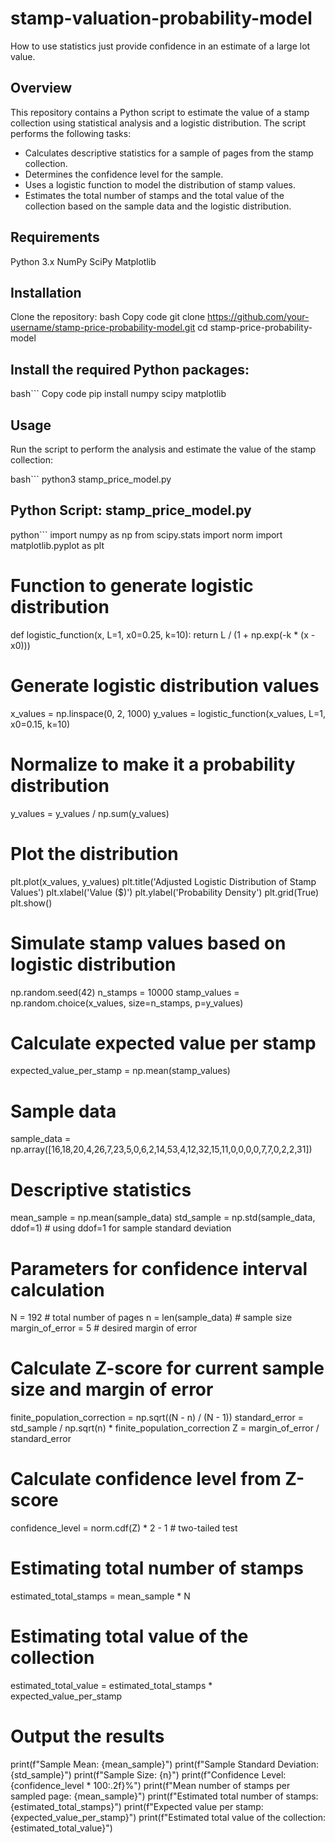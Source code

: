 # stamp-valuation-probability-model
How to use statistics just provide confidence in an estimate of a large lot value.

## Overview
This repository contains a Python script to estimate the value of a stamp collection using statistical analysis and a logistic distribution. The script performs the following tasks:

- Calculates descriptive statistics for a sample of pages from the stamp collection.
- Determines the confidence level for the sample.
- Uses a logistic function to model the distribution of stamp values.
- Estimates the total number of stamps and the total value of the collection based on the sample data and the logistic distribution.

## Requirements
Python 3.x
NumPy
SciPy
Matplotlib

## Installation
Clone the repository:
bash
Copy code
git clone https://github.com/your-username/stamp-price-probability-model.git
cd stamp-price-probability-model

## Install the required Python packages:
bash```
Copy code
pip install numpy scipy matplotlib

## Usage
Run the script to perform the analysis and estimate the value of the stamp collection:

bash```
python3 stamp_price_model.py

## Python Script: stamp_price_model.py
python```
import numpy as np
from scipy.stats import norm
import matplotlib.pyplot as plt

# Function to generate logistic distribution
def logistic_function(x, L=1, x0=0.25, k=10):
    return L / (1 + np.exp(-k * (x - x0)))

# Generate logistic distribution values
x_values = np.linspace(0, 2, 1000)
y_values = logistic_function(x_values, L=1, x0=0.15, k=10)

# Normalize to make it a probability distribution
y_values = y_values / np.sum(y_values)

# Plot the distribution
plt.plot(x_values, y_values)
plt.title('Adjusted Logistic Distribution of Stamp Values')
plt.xlabel('Value ($)')
plt.ylabel('Probability Density')
plt.grid(True)
plt.show()

# Simulate stamp values based on logistic distribution
np.random.seed(42)
n_stamps = 10000
stamp_values = np.random.choice(x_values, size=n_stamps, p=y_values)

# Calculate expected value per stamp
expected_value_per_stamp = np.mean(stamp_values)

# Sample data
sample_data = np.array([16,18,20,4,26,7,23,5,0,6,2,14,53,4,12,32,15,11,0,0,0,0,7,7,0,2,2,31])

# Descriptive statistics
mean_sample = np.mean(sample_data)
std_sample = np.std(sample_data, ddof=1)  # using ddof=1 for sample standard deviation

# Parameters for confidence interval calculation
N = 192  # total number of pages
n = len(sample_data)  # sample size
margin_of_error = 5  # desired margin of error

# Calculate Z-score for current sample size and margin of error
finite_population_correction = np.sqrt((N - n) / (N - 1))
standard_error = std_sample / np.sqrt(n) * finite_population_correction
Z = margin_of_error / standard_error

# Calculate confidence level from Z-score
confidence_level = norm.cdf(Z) * 2 - 1  # two-tailed test

# Estimating total number of stamps
estimated_total_stamps = mean_sample * N

# Estimating total value of the collection
estimated_total_value = estimated_total_stamps * expected_value_per_stamp

# Output the results
print(f"Sample Mean: {mean_sample}")
print(f"Sample Standard Deviation: {std_sample}")
print(f"Sample Size: {n}")
print(f"Confidence Level: {confidence_level * 100:.2f}%")
print(f"Mean number of stamps per sampled page: {mean_sample}")
print(f"Estimated total number of stamps: {estimated_total_stamps}")
print(f"Expected value per stamp: {expected_value_per_stamp}")
print(f"Estimated total value of the collection: {estimated_total_value}")
